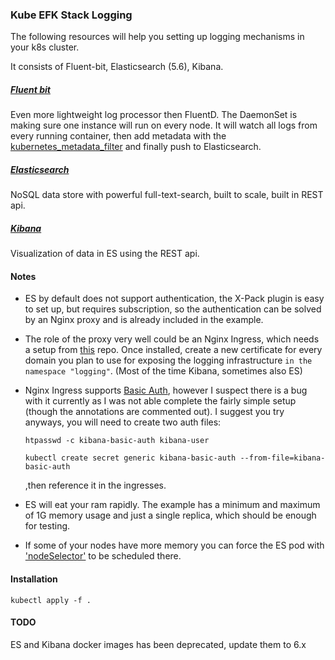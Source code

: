 ### Kube EFK Stack Logging


The following resources will help you setting up logging mechanisms in your k8s cluster.

It consists of Fluent-bit, Elasticsearch (5.6), Kibana.


##### [Fluent bit](https://github.com/fluent/fluent-bit)

Even more lightweight log processor then FluentD. The DaemonSet is making sure one instance will run on every node. It will watch all logs from every running container, then add metadata with the [kubernetes_metadata_filter](https://github.com/fabric8io/fluent-plugin-kubernetes_metadata_filter) and finally push to Elasticsearch.

##### [Elasticsearch](https://www.elastic.co/products/elasticsearch)

NoSQL data store with powerful full-text-search, built to scale, built in REST api. 
  
##### [Kibana](https://www.elastic.co/products/kibana)

Visualization of data in ES using the REST api.


#### Notes

* ES by default does not support authentication, the X-Pack plugin is easy to set up, but requires subscription, so the authentication can be solved by an Nginx proxy and is already included in the example.
* The role of the proxy very well could be an Nginx Ingress, which needs a setup from [this](https://github.com/hip911/kube-nginx-ingress-with-cm) repo. Once installed, create a new certificate for every domain you plan to use for exposing the logging infrastructure `in the namespace "logging"`. (Most of the time Kibana, sometimes also ES)
* Nginx Ingress supports [Basic Auth](https://kubernetes.github.io/ingress-nginx/examples/auth/basic/README/), however I suspect there is a bug with it currently as I was not able complete the fairly simple setup (though the annotations are commented out). I suggest you try anyways, you will need to create two auth files:

    `htpasswd -c kibana-basic-auth kibana-user`

    `kubectl create secret generic kibana-basic-auth --from-file=kibana-basic-auth`
    
    ,then reference it in the ingresses.
 
* ES will eat your ram rapidly. The example has a minimum and maximum of 1G memory usage and just a single replica, which should be enough for testing.
* If some of your nodes have more memory you can force the ES pod with ['nodeSelector'](https://kubernetes.io/docs/concepts/configuration/assign-pod-node/#nodeselector) to be scheduled there.  

#### Installation


`kubectl apply -f .`


#### TODO

ES and Kibana docker images has been deprecated, update them to 6.x 
